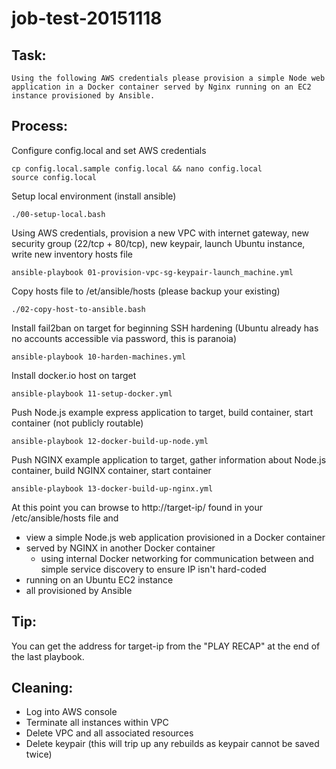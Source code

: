 # job-test-20151118

## Task:

    Using the following AWS credentials please provision a simple Node web application in a Docker container served by Nginx running on an EC2 instance provisioned by Ansible.

## Process:

Configure config.local and set AWS credentials

    cp config.local.sample config.local && nano config.local
    source config.local

Setup local environment (install ansible)

    ./00-setup-local.bash

Using AWS credentials, provision a new VPC with internet gateway, new security group (22/tcp + 80/tcp), new keypair, launch Ubuntu instance, write new inventory hosts file

    ansible-playbook 01-provision-vpc-sg-keypair-launch_machine.yml

Copy hosts file to /et/ansible/hosts (please backup your existing)

    ./02-copy-host-to-ansible.bash

Install fail2ban on target for beginning SSH hardening (Ubuntu already has no accounts accessible via password, this is paranoia)

    ansible-playbook 10-harden-machines.yml

Install docker.io host on target

    ansible-playbook 11-setup-docker.yml

Push Node.js example express application to target, build container, start container (not publicly routable)

    ansible-playbook 12-docker-build-up-node.yml

Push NGINX example application to target, gather information about Node.js container, build NGINX container, start container

    ansible-playbook 13-docker-build-up-nginx.yml

At this point you can browse to http://target-ip/ found in your /etc/ansible/hosts file and
 * view a simple Node.js web application provisioned in a Docker container
 * served by NGINX in another Docker container
   * using internal Docker networking for communication between and simple service discovery to ensure IP isn't hard-coded
 * running on an Ubuntu EC2 instance
 * all provisioned by Ansible

## Tip:

You can get the address for target-ip from the "PLAY RECAP" at the end of the last playbook.

## Cleaning:

 * Log into AWS console
 * Terminate all instances within VPC
 * Delete VPC and all associated resources
 * Delete keypair (this will trip up any rebuilds as keypair cannot be saved twice)
